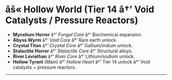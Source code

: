 ﻿# âš« Hollow World (Tier 14 â†’ Void Catalysts / Pressure Reactors)

- **Mycelium Horror** â†’ _Fungal Core_ â†’ Biochemical expansion.
- **Abyss Wyrm** â†’ _Void Core_ â†’ Rare earth unlock.
- **Crystal Titan** â†’ _Crystal Core_ â†’ Gallium/indium unlock.
- **Stalactite Horror** â†’ _Stalactite Core_ â†’ Structural alloys.
- **River Leviathan** â†’ _River Core_ â†’ Lithium/sodium unlock.
- **Hollow Tyrant** (Main) â†’ _Hollow Heart_ â†’ Tier 14 unlock â†’ Void catalysts + pressure reactors.

---

#

